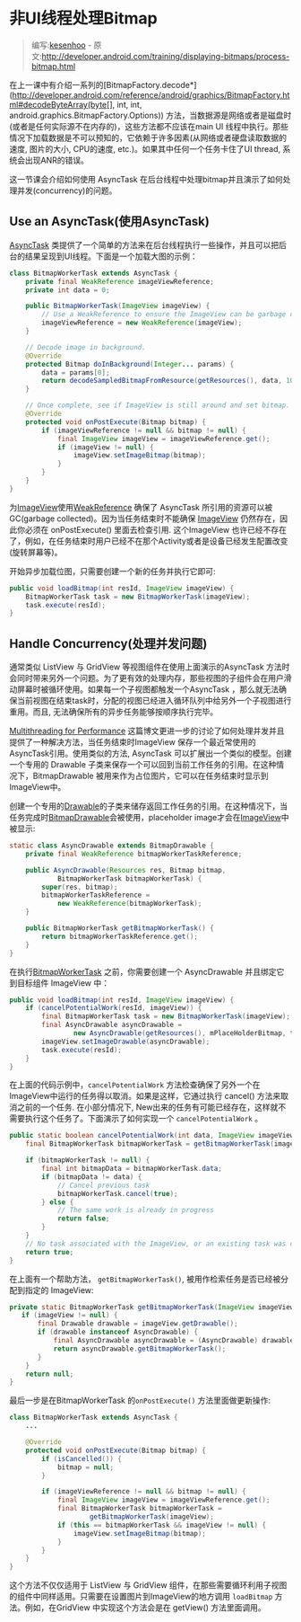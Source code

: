 # 非UI线程处理Bitmap

> 编写:[kesenhoo](https://github.com/kesenhoo) - 原文:<http://developer.android.com/training/displaying-bitmaps/process-bitmap.html>

在上一课中有介绍一系列的[BitmapFactory.decode*](http://developer.android.com/reference/android/graphics/BitmapFactory.html#decodeByteArray(byte[], int, int, android.graphics.BitmapFactory.Options)) 方法，当数据源是网络或者是磁盘时(或者是任何实际源不在内存的)，这些方法都不应该在main UI 线程中执行。那些情况下加载数据是不可以预知的，它依赖于许多因素(从网络或者硬盘读取数据的速度, 图片的大小, CPU的速度, etc.)。如果其中任何一个任务卡住了UI thread, 系统会出现ANR的错误。

这一节课会介绍如何使用 AsyncTask 在后台线程中处理bitmap并且演示了如何处理并发(concurrency)的问题。

## Use an AsyncTask(使用AsyncTask)
[AsyncTask](http://developer.android.com/reference/android/os/AsyncTask.html) 类提供了一个简单的方法来在后台线程执行一些操作，并且可以把后台的结果呈现到UI线程。下面是一个加载大图的示例：

```java
class BitmapWorkerTask extends AsyncTask {
    private final WeakReference imageViewReference;
    private int data = 0;

    public BitmapWorkerTask(ImageView imageView) {
        // Use a WeakReference to ensure the ImageView can be garbage collected
        imageViewReference = new WeakReference(imageView);
    }

    // Decode image in background.
    @Override
    protected Bitmap doInBackground(Integer... params) {
        data = params[0];
        return decodeSampledBitmapFromResource(getResources(), data, 100, 100));
    }

    // Once complete, see if ImageView is still around and set bitmap.
    @Override
    protected void onPostExecute(Bitmap bitmap) {
        if (imageViewReference != null && bitmap != null) {
            final ImageView imageView = imageViewReference.get();
            if (imageView != null) {
                imageView.setImageBitmap(bitmap);
            }
        }
    }
}
```

为[ImageView](http://developer.android.com/reference/android/widget/ImageView.html)使用[WeakReference](http://developer.android.com/reference/java/lang/ref/WeakReference.html) 确保了 AsyncTask 所引用的资源可以被GC(garbage collected)。因为当任务结束时不能确保 [ImageView](http://developer.android.com/reference/android/widget/ImageView.html) 仍然存在，因此你必须在 onPostExecute() 里面去检查引用.  这个ImageView 也许已经不存在了，例如，在任务结束时用户已经不在那个Activity或者是设备已经发生配置改变(旋转屏幕等)。

开始异步加载位图，只需要创建一个新的任务并执行它即可:

```java
public void loadBitmap(int resId, ImageView imageView) {
    BitmapWorkerTask task = new BitmapWorkerTask(imageView);
    task.execute(resId);
}
```

## Handle Concurrency(处理并发问题)
通常类似 ListView 与 GridView 等视图组件在使用上面演示的AsyncTask 方法时会同时带来另外一个问题。为了更有效的处理内存，那些视图的子组件会在用户滑动屏幕时被循环使用。如果每一个子视图都触发一个AsyncTask ，那么就无法确保当前视图在结束task时，分配的视图已经进入循环队列中给另外一个子视图进行重用。而且, 无法确保所有的异步任务能够按顺序执行完毕。

[Multithreading for Performance](http://android-developers.blogspot.com/2010/07/multithreading-for-performance.html) 这篇博文更进一步的讨论了如何处理并发并且提供了一种解决方法，当任务结束时ImageView 保存一个最近常使用的AsyncTask引用。使用类似的方法,  AsyncTask 可以扩展出一个类似的模型。创建一个专用的 Drawable 子类来保存一个可以回到当前工作任务的引用。在这种情况下，BitmapDrawable 被用来作为占位图片，它可以在任务结束时显示到ImageView中。

创建一个专用的[Drawable](http://developer.android.com/reference/android/graphics/drawable/Drawable.html)的子类来储存返回工作任务的引用。在这种情况下，当任务完成时[BitmapDrawable](http://developer.android.com/reference/android/graphics/drawable/BitmapDrawable.html)会被使用，placeholder image才会在[ImageView](http://developer.android.com/reference/android/widget/ImageView.html)中被显示:

```java
static class AsyncDrawable extends BitmapDrawable {
    private final WeakReference bitmapWorkerTaskReference;

    public AsyncDrawable(Resources res, Bitmap bitmap,
            BitmapWorkerTask bitmapWorkerTask) {
        super(res, bitmap);
        bitmapWorkerTaskReference =
            new WeakReference(bitmapWorkerTask);
    }

    public BitmapWorkerTask getBitmapWorkerTask() {
        return bitmapWorkerTaskReference.get();
    }
}
```

在执行[BitmapWorkerTask](http://developer.android.com/training/displaying-bitmaps/process-bitmap.html#BitmapWorkerTask) 之前，你需要创建一个 AsyncDrawable 并且绑定它到目标组件 ImageView 中：

```java
public void loadBitmap(int resId, ImageView imageView) {
    if (cancelPotentialWork(resId, imageView)) {
        final BitmapWorkerTask task = new BitmapWorkerTask(imageView);
        final AsyncDrawable asyncDrawable =
                new AsyncDrawable(getResources(), mPlaceHolderBitmap, task);
        imageView.setImageDrawable(asyncDrawable);
        task.execute(resId);
    }
}
```

在上面的代码示例中，`cancelPotentialWork` 方法检查确保了另外一个在ImageView中运行的任务得以取消。如果是这样，它通过执行 cancel() 方法来取消之前的一个任务. 在小部分情况下, New出来的任务有可能已经存在，这样就不需要执行这个任务了。下面演示了如何实现一个 `cancelPotentialWork` 。

```java
public static boolean cancelPotentialWork(int data, ImageView imageView) {
    final BitmapWorkerTask bitmapWorkerTask = getBitmapWorkerTask(imageView);

    if (bitmapWorkerTask != null) {
        final int bitmapData = bitmapWorkerTask.data;
        if (bitmapData != data) {
            // Cancel previous task
            bitmapWorkerTask.cancel(true);
        } else {
            // The same work is already in progress
            return false;
        }
    }
    // No task associated with the ImageView, or an existing task was cancelled
    return true;
}
```

在上面有一个帮助方法， `getBitmapWorkerTask()`, 被用作检索任务是否已经被分配到指定的 ImageView:

```java
private static BitmapWorkerTask getBitmapWorkerTask(ImageView imageView) {
   if (imageView != null) {
       final Drawable drawable = imageView.getDrawable();
       if (drawable instanceof AsyncDrawable) {
           final AsyncDrawable asyncDrawable = (AsyncDrawable) drawable;
           return asyncDrawable.getBitmapWorkerTask();
       }
    }
    return null;
}
```

最后一步是在BitmapWorkerTask 的`onPostExecute()` 方法里面做更新操作:

```java
class BitmapWorkerTask extends AsyncTask {
    ...

    @Override
    protected void onPostExecute(Bitmap bitmap) {
        if (isCancelled()) {
            bitmap = null;
        }

        if (imageViewReference != null && bitmap != null) {
            final ImageView imageView = imageViewReference.get();
            final BitmapWorkerTask bitmapWorkerTask =
                    getBitmapWorkerTask(imageView);
            if (this == bitmapWorkerTask && imageView != null) {
                imageView.setImageBitmap(bitmap);
            }
        }
    }
}
```

这个方法不仅仅适用于 ListView 与 GridView 组件，在那些需要循环利用子视图的组件中同样适用。只需要在设置图片到ImageView的地方调用 `loadBitmap` 方法。例如，在GridView 中实现这个方法会是在 getView() 方法里面调用。
